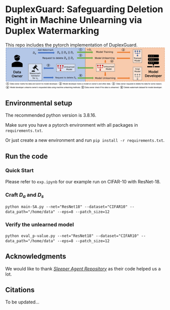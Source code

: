 # DuplexGuard: Safeguarding Deletion Right in Machine Unlearning via Duplex Watermarking
This repo includes the pytorch implementation of DuplexGuard.
![pipeline](pipeline.png)
## Environmental setup
The recommended python version is 3.8.16.

Make sure you have a pytorch environment with all packages in `requirements.txt`. 

Or just create a new environment and run `pip install -r requirements.txt`.

## Run the code
### Quick Start
Please refer to `exp.ipynb` for our example run on CIFAR-10 with ResNet-18.

### Craft $D_a$ and $D_s$
```
python main-SA.py --net="ResNet18" --dataset="CIFAR10" --data_path="/home/data" --eps=8 --patch_size=12
```
### Verify the unlearned model
```
python eval_p-value.py --net="ResNet18" --dataset="CIFAR10" --data_path="/home/data" --eps=8 --patch_size=12
```

## Acknowledgments
We would like to thank [*Sleeper Agent Repository*](https://github.com/hsouri/Sleeper-Agent) as their code helped us a lot.

## Citations
To be updated...